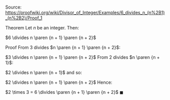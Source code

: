 # 

Source: https://proofwiki.org/wiki/Divisor_of_Integer/Examples/6_divides_n_(n%2B1)_(n%2B2)/Proof_1

Theorem
Let $n$ be an integer.
Then:

$6 \divides n \paren {n + 1} \paren {n + 2}$


Proof
From $3$ divides $n \paren {n + 1} \paren {n + 2}$:

$3 \divides n \paren {n + 1} \paren {n + 2}$
From $2$ divides $n \paren {n + 1}$:

$2 \divides n \paren {n + 1}$
and so:

$2 \divides n \paren {n + 1} \paren {n + 2}$
Hence:

$2 \times 3 = 6 \divides \paren {n + 1} \paren {n + 2}$
$\blacksquare$





